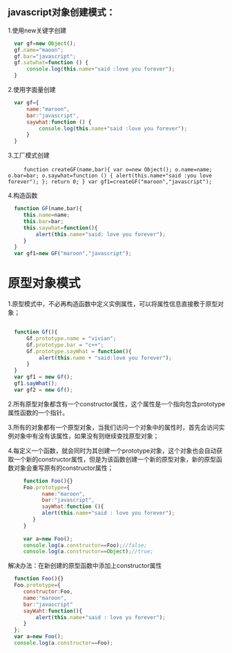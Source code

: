 ## javascript对象创建模式：
 
   1.使用new关键字创建
   
   ``` js
     var gf=new Object();
     gf.name="maoon";
     gf.bar="javascript";
     gf.satwhat=function () {
         console.log(this.name+"said :love you forever");
     }
   ```
   2.使用字面量创建
   
   ``` js
     var gf={
         name:"maroon",
         bar:"javascript",
         saywhat:function () {
             console.log(this.name+"said :love you forever");
         }
     }
   ```
   3.工厂模式创建
   
  	```
    function createGF(name,bar){
	     var o=new Object();
	     o.name=name;
	     o.bar=bar;
	     o.saywhat=function () {
	         alert(this.name+"said :you love forever");
	     };
		   return 0;
		}
	 	var gf1=createGF("maroon","javascript");
   	```
    
    
    
   4.构造函数
   
   ``` js
     function GF(name,bar){
        this.name=name;
        this.bar=bar;
        this.saywhat=function(){
            alert(this.name+"said: love you forever");
        }
     }
     var gf1=new GF("maroon","javascript");
   ```
   
     
# 原型对象模式

   1.原型模式中，不必再构造函数中定义实例属性，可以将属性信息直接敷于原型对象；
   
   ``` js
   	 
	 function Gf(){
	     Gf.prototype.name = "vivian";
	     Gf.prototype.bar = "c++";
	     Gf.prototype.sayWhat = function(){
	         alert(this.name + "said:love you forever");
	     }
	 }
	 var gf1 = new Gf();
	 gf1.sayWhat();
	 var gf2 = new Gf();
   ```
   	
   2.所有原型对象都含有一个constructor属性，这个属性是一个指向包含prototype属性函数的一个指针。
   
   3.所有的对象都有一个原型对象，当我们访问一个对象中的属性时，首先会访问实例对象中有没有该属性，如果没有则继续查找原型对象；
   
   4.每定义一个函数，就会同时为其创建一个prototype对象，这个对象也会自动获取一个新的constructor属性，但是为该函数创建一个新的原型对象，新的原型函数对象会重写原有的constructor属性；
   
   ``` js
        function Foo(){}
        Foo.prototype={
              name:"maroon",
              bar:"javascript",
              sayWhat:function (){
              alert(this.name+"said : love you forever");
           }
        }
        
        var a=new Foo();
        console.log(a.constructor==Foo);//false;  
        console.log(a.constructor==Object);//true;
   ```
     
   解决办法：在新创建的原型函数中添加上constructor属性
   
   ``` js
     function Foo(){}
     Foo.prototype={
        constructor:Foo,
        name:"maroon",
        bar:"javascript"
        sayWaht:function(){
            alert(this.name+"said : love yu forever");
        }
     }; 
     var a=new Foo();
     console.log(a.constructor==Foo);
   ```
# 